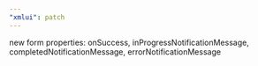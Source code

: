 ```yaml
---
"xmlui": patch
---
```


new form properties: onSuccess, inProgressNotificationMessage, completedNotificationMessage, errorNotificationMessage

